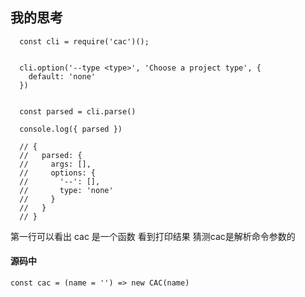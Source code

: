 ## 我的思考

```
  const cli = require('cac')();


  cli.option('--type <type>', 'Choose a project type', {
    default: 'none'
  })


  const parsed = cli.parse()

  console.log({ parsed })

  // { 
  //   parsed: {
  //     args: [], 
  //     options: { 
  //       '--': [], 
  //       type: 'none' 
  //     } 
  //   } 
  // }
```

第一行可以看出  cac 是一个函数 看到打印结果 猜测cac是解析命令参数的

#### 源码中
```
const cac = (name = '') => new CAC(name)

```